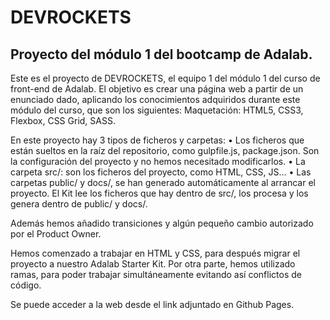 # DEVROCKETS
## Proyecto del módulo 1 del bootcamp de Adalab.

Este es el proyecto de DEVROCKETS, el equipo 1 del módulo 1 del curso de front-end de Adalab. El objetivo es crear una página web a partir de un enunciado dado, aplicando los conocimientos adquiridos durante este módulo del curso, que son los siguientes: 
Maquetación: HTML5, CSS3, Flexbox, CSS Grid, SASS.
                        
En este proyecto hay 3 tipos de ficheros y carpetas:
•	Los ficheros que están sueltos en la raíz del repositorio, como gulpfile.js, package.json. Son la configuración del proyecto y no hemos necesitado modificarlos.
•	La carpeta src/: son los ficheros del proyecto, como HTML, CSS, JS...
•	Las carpetas public/ y docs/, se han generado automáticamente al arrancar el proyecto. El Kit lee los ficheros que hay dentro de src/, los procesa y los genera dentro de public/ y docs/.

Además hemos añadido transiciones y algún pequeño cambio autorizado por el Product Owner.

Hemos comenzado a trabajar en HTML y CSS, para después migrar el proyecto a nuestro Adalab Starter Kit. Por otra parte, hemos utilizado ramas, para poder trabajar simultáneamente evitando así conflictos de código.

Se puede acceder a la web desde el link adjuntado en Github Pages.
